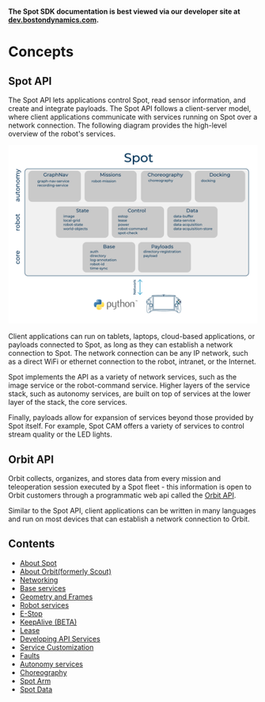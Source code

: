 <!--
Copyright (c) 2023 Boston Dynamics, Inc.  All rights reserved.

Downloading, reproducing, distributing or otherwise using the SDK Software
is subject to the terms and conditions of the Boston Dynamics Software
Development Kit License (20191101-BDSDK-SL).
-->

<p class="github-only">
<b>The Spot SDK documentation is best viewed via our developer site at <a href="https://dev.bostondynamics.com">dev.bostondynamics.com</a>. </b>
</p>

# Concepts

## Spot API

The Spot API lets applications control Spot, read sensor information, and create and integrate payloads. The Spot API follows a client-server model, where client applications communicate with services running on Spot over a network connection. The following diagram provides the high-level overview of the robot's services.

![API Diagram](api_top_level.png)

Client applications can run on tablets, laptops, cloud-based applications, or payloads connected to Spot, as long as they can establish a network connection to Spot. The network connection can be any IP network, such as a direct WiFi or ethernet connection to the robot, intranet, or the Internet.

Spot implements the API as a variety of network services, such as the image service or the robot-command service. Higher layers of the service stack, such as autonomy services, are built on top of services at the lower layer of the stack, the core services.

Finally, payloads allow for expansion of services beyond those provided by Spot itself. For example, Spot CAM offers a variety of services to control stream quality or the LED lights.

## Orbit API

Orbit collects, organizes, and stores data from every mission and teleoperation session executed by a Spot fleet - this information is open to Orbit customers through a programmatic web api called the [Orbit API](about_orbit.md).

Similar to the Spot API, client applications can be written in many languages and run on most devices that can establish a network connection to Orbit.

## Contents

- [About Spot](about_spot.md)
- [About Orbit(formerly Scout)](about_orbit.md)
- [Networking](networking.md)
- [Base services](base_services.md)
- [Geometry and Frames](geometry_and_frames.md)
- [Robot services](robot_services.md)
- [E-Stop](estop_service.md)
- [KeepAlive (BETA)](keepalive_service.md)
- [Lease](lease_service.md)
- [Developing API Services](developing_api_services.md)
- [Service Customization](service_customization.md)
- [Faults](faults.md)
- [Autonomy services](autonomy/README.md)
- [Choreography](choreography/README.md)
- [Spot Arm](arm/README.md)
- [Spot Data](data.md)
